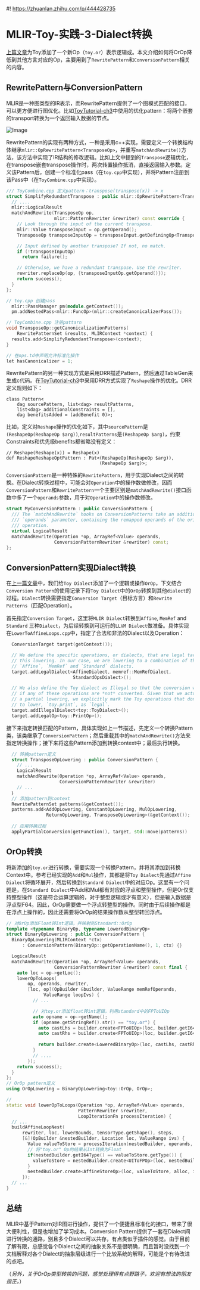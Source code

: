#! https://zhuanlan.zhihu.com/p/444428735
# MLIR-Toy-实践-3-Dialect转换
[上篇文章](https://zhuanlan.zhihu.com/p/441471026)为Toy添加了一个新Op（`toy.or`）表示逻辑或。本文介绍如何将OrOp降低到其他方言对应的Op，主要用到了`RewritePattern`和`ConversionPattern`相关的内容。

## RewritePattern与ConversionPattern
MLIR是一种图类型的IR表示，而RewritePattern提供了一个图模式匹配的接口，可以更方便进行图优化。比如[ToyTutorial-ch3](https://mlir.llvm.org/docs/Tutorials/Toy/Ch-3/)中使用的优化pattern：将两个嵌套的transport转换为一个返回输入数据的节点。

![Image](https://pic4.zhimg.com/80/v2-5e9cba8238323d84be4bf983d55554d2.png)

RewritePattern的实现有两种方式，一种是采用c++实现，需要定义一个转换结构体继承`mlir::OpRewritePattern<TransposeOp>`，并重写`matchAndRewrite()`方法，该方法中实现了IR结构的修改逻辑。比如上文中提到的`Transpose`逻辑优化，在transpose嵌套transpose操作时，两次转置操作抵消，直接返回输入参数。定义该Pattern后，创建一个标准化pass（在`toy.cpp`中实现），并将Pattern注册到该Pass中（在`ToyCombine.cpp`中实现）。

```c++
/// ToyCombine.cpp 定义pattern：transpose(transpose(x)) -> x
struct SimplifyRedundantTranspose : public mlir::OpRewritePattern<TransposeOp> {
  // ....
  mlir::LogicalResult
  matchAndRewrite(TransposeOp op,
                  mlir::PatternRewriter &rewriter) const override {
    // Look through the input of the current transpose.
    mlir::Value transposeInput = op.getOperand();
    TransposeOp transposeInputOp = transposeInput.getDefiningOp<TransposeOp>();

    // Input defined by another transpose? If not, no match.
    if (!transposeInputOp)
      return failure();

    // Otherwise, we have a redundant transpose. Use the rewriter.
    rewriter.replaceOp(op, {transposeInputOp.getOperand()});
    return success();
  }
};

// toy.cpp 创建pass
  mlir::PassManager pm(module.getContext());
  pm.addNestedPass<mlir::FuncOp>(mlir::createCanonicalizerPass());

// ToyCombine.cpp 注册pattarn
void TransposeOp::getCanonicalizationPatterns(
    RewritePatternSet &results, MLIRContext *context) {
  results.add<SimplifyRedundantTranspose>(context);
}

// 在ops.td中声明允许标准化操作
let hasCanonicalizer = 1;

```
RewritePattern的另一种实现方式是采用DRR描述Pattern，然后通过TableGen来生成c代码。在[ToyTutorial-ch3](https://mlir.llvm.org/docs/Tutorials/Toy/Ch-3/)中采用DRR方式实现了`Reshape`操作的优化。DRR定义规则如下：
```mlir
class Pattern<
    dag sourcePattern, list<dag> resultPatterns,
    list<dag> additionalConstraints = [],
    dag benefitsAdded = (addBenefit 0)>;
```
比如，定义对`Reshape`操作的优化如下，其中`sourcePattern`是`(ReshapeOp(ReshapeOp $arg))`,`resultPatterns`是`(ReshapeOp $arg)`，约束Constraints和优先级benefits都省略没有定义：
```mlir
// Reshape(Reshape(x)) = Reshape(x)
def ReshapeReshapeOptPattern : Pat<(ReshapeOp(ReshapeOp $arg)),
                                   (ReshapeOp $arg)>;
```

`ConversionPattern`是一种特殊的`RewritePattern`，用于实现Dialect之间的转换。在Dialect转换过程中，可能会对`Operation`中的操作数做修改，因而`ConversionPattern`和`RewritePattern`一个主要区别是`matchAndRewrite()`接口函数中多了一个`operands`参数，用于对`Operation`中的操作数修改。
```c++
struct MyConversionPattern : public ConversionPattern {
  /// The `matchAndRewrite` hooks on ConversionPatterns take an additional
  /// `operands` parameter, containing the remapped operands of the original
  /// operation.
  virtual LogicalResult
  matchAndRewrite(Operation *op, ArrayRef<Value> operands,
                  ConversionPatternRewriter &rewriter) const;
};
```

## ConversionPattern实现Dialect转换
在[上一篇文章](https://zhuanlan.zhihu.com/p/441471026)中，我们给`Toy Dialect`添加了一个逻辑或操作`OrOp`，下文结合`Conversion Pattern`的使用记录下将`Toy Dialect`中的`OrOp`转换到其他`dialect`的过程。`Dialect`转换需要指定`Conversion Target`（目标方言）和`Rewrite Patterns`（匹配Operation）。

首先指定`Conversion Target`，这里将`MLIR Dialect`转换到`Affine`, `MemRef` and `Standard` 三种`Dialect`，为后续转换到可运行的`LLVM Dialect`做准备。具体实现在`LowerToAffineLoops.cpp`中，指定了合法和非法的Dialect以及Operation：

```c++
  ConversionTarget target(getContext());

  // We define the specific operations, or dialects, that are legal targets for
  // this lowering. In our case, we are lowering to a combination of the
  // `Affine`, `MemRef` and `Standard` dialects.
  target.addLegalDialect<AffineDialect, memref::MemRefDialect,
                         StandardOpsDialect>();

  // We also define the Toy dialect as Illegal so that the conversion will fail
  // if any of these operations are *not* converted. Given that we actually want
  // a partial lowering, we explicitly mark the Toy operations that don't want
  // to lower, `toy.print`, as `legal`.
  target.addIllegalDialect<toy::ToyDialect>();
  target.addLegalOp<toy::PrintOp>();
```

接下来指定转换匹配的Pattern，具体实现如上一节描述，先定义一个转换Pattern类，该类继承了`ConversionPattern`；然后重载其中的`matchAndRewrite()`方法来指定转换操作；接下来将这些Pattern添加到转换context中；最后执行转换。
```c++
  // 转换pattern定义
  struct TransposeOpLowering : public ConversionPattern {
    // ...
    LogicalResult
    matchAndRewrite(Operation *op, ArrayRef<Value> operands,
                    ConversionPatternRewriter &rewriter)
    // ...
  ｝
  // 添加pattern到context
  RewritePatternSet patterns(&getContext());
  patterns.add<AddOpLowering, ConstantOpLowering, MulOpLowering,
               ReturnOpLowering, TransposeOpLowering>(&getContext());
  
  // 应用转换过程
  applyPartialConversion(getFunction(), target, std::move(patterns))
```

## OrOp转换
将新添加的`toy.or`进行转换，需要实现一个转换Pattern，并将其添加到转换Context中。参考已经实现的`Add`和`Mul`操作，其都是将`Toy Dialect`先通过`Affine Dialect`将循环展开，然后转换到`Standard Dialect`中的对应Op。这里有一个问题是，在`Standard Dialect`中Add和Mul都有对应的浮点和整型操作，但是Or仅支持整型操作（这是符合运算逻辑的，对于整型逻辑或才有意义），但是输入数据是浮点型F64。因此，OrOp需要做一个浮点转整型的操作。同时由于后续操作都是在浮点上操作的，因此还需要将OrOp的结果操作数从整型转回浮点。
```c++
// 对OrOp添加Float转Int逻辑，并映射到Standard::OrOp
template <typename BinaryOp, typename LoweredBinaryOp>
struct BinaryOpLowering : public ConversionPattern {
  BinaryOpLowering(MLIRContext *ctx)
      : ConversionPattern(BinaryOp::getOperationName(), 1, ctx) {}

  LogicalResult
  matchAndRewrite(Operation *op, ArrayRef<Value> operands,
                  ConversionPatternRewriter &rewriter) const final {
    auto loc = op->getLoc();
    lowerOpToLoops(
        op, operands, rewriter,
        [loc, op](OpBuilder &builder, ValueRange memRefOperands,
              ValueRange loopIvs) {
          // ...

          // 对toy.or添加float转int逻辑，利用standard中的FPToUIOp
          auto opname = op->getName();
          if (opname.getStringRef().str() == "toy.or") {
            auto castLhs = builder.create<FPToUIOp>(loc, builder.getI64Type(), loadedLhs);
            auto castRhs = builder.create<FPToUIOp>(loc, builder.getI64Type(), loadedRhs);
            
            return builder.create<LoweredBinaryOp>(loc, castLhs, castRhs);
          }
          // ....
        });
    return success();
  }
};
// OrOp pattern定义
using OrOpLowering = BinaryOpLowering<toy::OrOp, OrOp>;

//
static void lowerOpToLoops(Operation *op, ArrayRef<Value> operands,
                           PatternRewriter &rewriter,
                           LoopIterationFn processIteration) {
  // ...
  buildAffineLoopNest(
      rewriter, loc, lowerBounds, tensorType.getShape(), steps,
      [&](OpBuilder &nestedBuilder, Location loc, ValueRange ivs) {
        Value valueToStore = processIteration(nestedBuilder, operands, ivs);
        // 将"toy.or" Op的结果从Int转换为Float
        if(nestedBuilder.getI64Type() == valueToStore.getType()) {
          valueToStore = nestedBuilder.create<UIToFPOp>(loc, nestedBuilder.getF64Type(), valueToStore);
        }
        nestedBuilder.create<AffineStoreOp>(loc, valueToStore, alloc, ivs);
      });
  // ...
}
```

## 总结
MLIR中基于Pattern对IR图进行操作，提供了一个便捷且标准化的接口，带来了很大便利性，但是也增加了学习成本。Conversion Pattern提供了一套在Dialect间进行转换的通路，别且多个Dialect可以共存，有点类似于插件的感觉。由于目前了解有限，总感觉各个Dialect之间的抽象关系不是很明确，而且暂时没找到一个文档解释对各个Dialect的抽象层级进行一个比较系统的解释，可能是个有待改进的点吧。

（*另外，关于OrOp类型转换的问题，感觉处理得有点野路子，欢迎有想法的朋友指正。*）